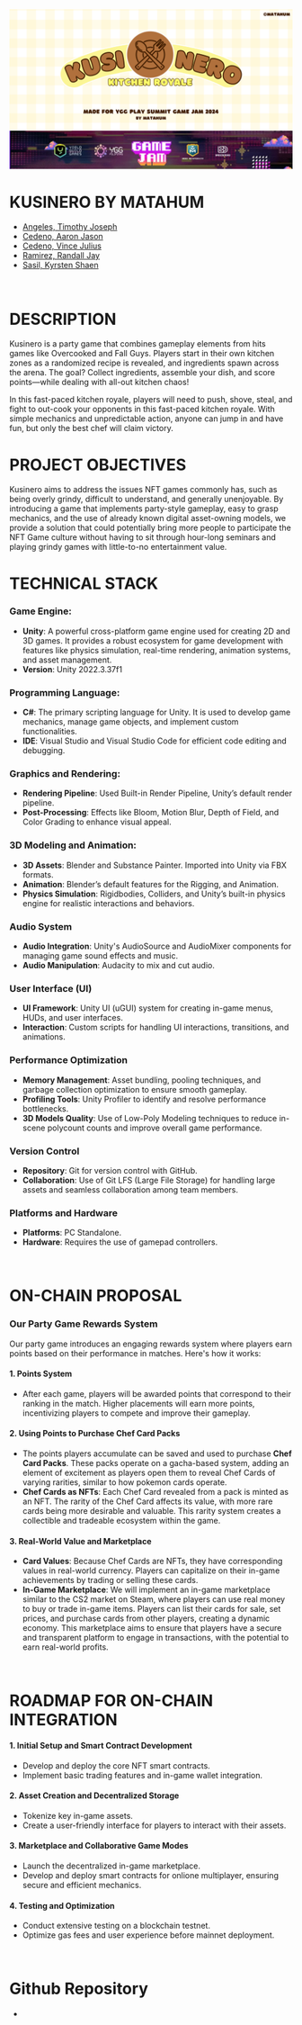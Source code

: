 <img src = "https://github.com/zenjlle/zenjlle/blob/main/Images/Kusinero%20Pitch%20Deck.png">


# KUSINERO BY MATAHUM
- [Angeles, Timothy Joseph](https://github.com/RavenFraust12)
- [Cedeno, Aaron Jason](https://github.com/Aaron-Jason)
- [Cedeno, Vince Julius](https://github.com/VinJ712)
- [Ramirez, Randall Jay](https://github.com/reigndeity)
- [Sasil, Kyrsten Shaen](https://github.com/zenjlle)

<br>

# DESCRIPTION
Kusinero is a  party game that combines gameplay elements from hits games like Overcooked and Fall Guys. Players start in their own kitchen zones as a randomized recipe is revealed, and ingredients spawn across the arena. The goal? Collect ingredients, assemble your dish, and score points—while dealing with all-out kitchen chaos!


In this fast-paced kitchen royale, players will need to push, shove, steal, and fight to out-cook your opponents in this fast-paced kitchen royale. With simple mechanics and unpredictable action, anyone can jump in and have fun, but only the best chef will claim victory.

# PROJECT OBJECTIVES
Kusinero aims to address the issues NFT games commonly has, such as being overly grindy, difficult to understand, and generally unenjoyable. By introducing a game that implements party-style gameplay, easy to grasp mechanics, and the use of already known digital asset-owning models, we provide a solution that could potentially bring more people to participate the NFT Game culture without having to sit through hour-long seminars and playing grindy games with little-to-no entertainment value.

# TECHNICAL STACK
### Game Engine:
- **Unity**: A powerful cross-platform game engine used for creating 2D and 3D games. It provides a robust ecosystem for game development with features like physics simulation, real-time rendering, animation systems, and asset management.
- **Version**: Unity 2022.3.37f1

### Programming Language:
- **C#**: The primary scripting language for Unity. It is used to develop game mechanics, manage game objects, and implement custom functionalities.
- **IDE**: Visual Studio and Visual Studio Code for efficient code editing and debugging.

### Graphics and Rendering:
- **Rendering Pipeline**: Used Built-in Render Pipeline, Unity’s default render pipeline.
- **Post-Processing**: Effects like Bloom, Motion Blur, Depth of Field, and Color Grading to enhance visual appeal.

### 3D Modeling and Animation:
- **3D Assets**: Blender and Substance Painter. Imported into Unity via FBX formats.
- **Animation**: Blender’s default features for the Rigging, and Animation.
- **Physics Simulation**: Rigidbodies, Colliders, and Unity’s built-in physics engine for realistic interactions and behaviors.

### Audio System
- **Audio Integration**: Unity's AudioSource and AudioMixer components for managing game sound effects and music.
- **Audio Manipulation**: Audacity to mix and cut audio.

### User Interface (UI)
- **UI Framework**: Unity UI (uGUI) system for creating in-game menus, HUDs, and user interfaces.
- **Interaction**: Custom scripts for handling UI interactions, transitions, and animations.

### Performance Optimization
- **Memory Management**: Asset bundling, pooling techniques, and garbage collection optimization to ensure smooth gameplay.
- **Profiling Tools**: Unity Profiler to identify and resolve performance bottlenecks.
- **3D Models Quality**: Use of Low-Poly Modeling techniques to reduce in-scene polycount counts and improve overall game performance.

### Version Control
- **Repository**: Git for version control with GitHub.
- **Collaboration**: Use of Git LFS (Large File Storage) for handling large assets and seamless collaboration among team members.

### Platforms and Hardware
- **Platforms**: PC Standalone.
- **Hardware**: Requires the use of gamepad controllers.

<br>

# ON-CHAIN PROPOSAL
### Our Party Game Rewards System
Our party game introduces an engaging rewards system where players earn points based on their performance in matches. Here's how it works:

#### **1. Points System**
- After each game, players will be awarded points that correspond to their ranking in the match. Higher placements will earn more points, incentivizing players to compete and improve their gameplay.

#### **2. Using Points to Purchase Chef Card Packs**
- The points players accumulate can be saved and used to purchase **Chef Card Packs**. These packs operate on a gacha-based system, adding an element of excitement as players open them to reveal Chef Cards of varying rarities, similar to how pokemon cards operate.
- **Chef Cards as NFTs**: Each Chef Card revealed from a pack is minted as an NFT. The rarity of the Chef Card affects its value, with more rare cards being more desirable and valuable. This rarity system creates a collectible and tradeable ecosystem within the game.

#### **3. Real-World Value and Marketplace**
- **Card Values**: Because Chef Cards are NFTs, they have corresponding values in real-world currency. Players can capitalize on their in-game achievements by trading or selling these cards.
- **In-Game Marketplace**: We will implement an in-game marketplace similar to the CS2 market on Steam, where players can use real money to buy or trade in-game items. Players can list their cards for sale, set prices, and purchase cards from other players, creating a dynamic economy. This marketplace aims to ensure that players have a secure and transparent platform to engage in transactions, with the potential to earn real-world profits.

<br>

# ROADMAP FOR ON-CHAIN INTEGRATION
#### **1. Initial Setup and Smart Contract Development**
- Develop and deploy the core NFT smart contracts.
- Implement basic trading features and in-game wallet integration.

#### **2. Asset Creation and Decentralized Storage**
- Tokenize key in-game assets.
- Create a user-friendly interface for players to interact with their assets.

#### **3. Marketplace and Collaborative Game Modes**
- Launch the decentralized in-game marketplace.
- Develop and deploy smart contracts for onlione multiplayer, ensuring secure and efficient mechanics.

#### **4. Testing and Optimization**
- Conduct extensive testing on a blockchain testnet.
- Optimize gas fees and user experience before mainnet deployment.

<br>

# Github Repository
- 
